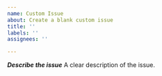 ```yaml
---
name: Custom Issue
about: Create a blank custom issue
title: ''
labels: ''
assignees: ''

---
```


***Describe the issue***
A clear description of the issue.
